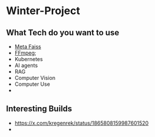 # Winter-Project

## What Tech do you want to use

- [Meta Faiss](https://engineering.fb.com/2017/03/29/data-infrastructure/faiss-a-library-for-efficient-similarity-search/)
- [FFmpeg](https://www.ffmpeg.org/);
- Kubernetes
- AI agents
- RAG
- Computer Vision
- Computer Use
-

## Interesting Builds

- https://x.com/kregenrek/status/1865808159987601520
-
